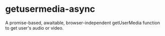 # getusermedia-async
A promise-based, awaitable, browser-independent getUserMedia function to get user's audio or video.
